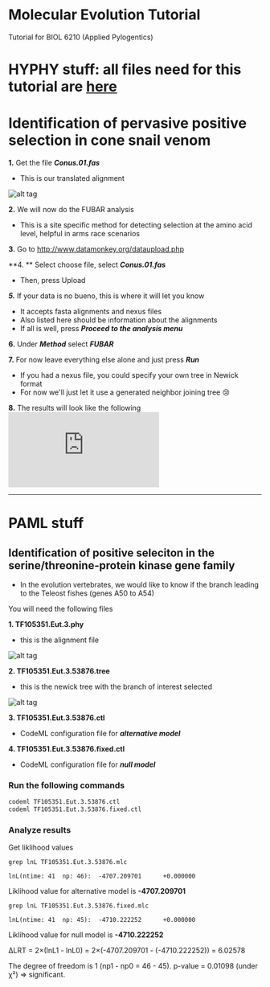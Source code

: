 # Molecular Evolution Tutorial
Tutorial for BIOL 6210 (Applied Pylogentics)

# HYPHY stuff: all files need for this tutorial are **[here](https://drive.google.com/file/d/0ByIk6IH2yiS0eWhQLWRVT3pBdTQ/view?usp=sharing)**

# Identification of pervasive positive selection in cone snail venom

**1.** Get the file ***Conus.01.fas***
* This is our translated alignment

![alt tag](http://www.tijeco.info/wp-content/uploads/2017/04/Superfamily-O1-1.png)

**2.** We will now do the FUBAR analysis
* This is a site specific method for detecting selection at the amino acid level, helpful in arms race scenarios


 **3.** Go to http://www.datamonkey.org/dataupload.php

 **4. ** Select  choose file, select ***Conus.01.fas***
* Then, press Upload

***5.*** If your data is no bueno, this is where it will let you know
* It accepts fasta alignments and nexus files
* Also listed here should be information about the alignments
* If all is well, press ***Proceed to the analysis menu***

**6.** Under ***Method*** select ***FUBAR***

**7.** For now leave everything else alone and just press ***Run***
* If you had a nexus file, you could specify your own tree in Newick format
* For now we'll just let it use a generated neighbor joining tree
 :cry:

**8.** The results will look like the following ![This file is gone now](http://datamonkey.org/cgi-bin/datamonkey/wrapHyPhyBF.pl?file=fubar_plotter&arguments=upload.438275211022887.1-0-svg&mode=4)




* **
# PAML stuff  

## Identification of positive seleciton in the serine/threonine-protein kinase gene family

* In the evolution vertebrates, we would like to know if the branch leading to the Teleost fishes (genes A50 to A54)


You will need the following files

**1. TF105351.Eut.3.phy**<br>
* this is the alignment file

![alt tag](https://3.bp.blogspot.com/-LxFevYQBQ7I/TnN0vARVO4I/AAAAAAAAABM/PAxYkWUTQcw/s320/TF105351.Eut.3.aln.png)

**2. TF105351.Eut.3.53876.tree**
* this is the newick tree with the branch of interest selected

![alt tag](https://2.bp.blogspot.com/-QCyFGC6o2zQ/Uad84nz-S3I/AAAAAAAAAEg/W12U2V0CizQ/s1600/Tree.png)

**3. TF105351.Eut.3.53876.ctl**
* CodeML configuration file for ___alternative model___

**4. TF105351.Eut.3.53876.fixed.ctl**
* CodeML configuration file for ___null model___

### Run the following commands
```bash
codeml TF105351.Eut.3.53876.ctl
codeml TF105351.Eut.3.53876.fixed.ctl
```

### Analyze results
Get liklihood values
```
grep lnL TF105351.Eut.3.53876.mlc
```

```
lnL(ntime: 41  np: 46):  -4707.209701      +0.000000
```

Liklihood value for alternative model is **-4707.209701**

```
grep lnL TF105351.Eut.3.53876.fixed.mlc
```
```
lnL(ntime: 41  np: 45):  -4710.222252      +0.000000
```
Liklihood value for null model is **-4710.222252**

ΔLRT = 2×(lnL1 - lnL0) = 2×(-4707.209701 - (-4710.222252)) = 6.02578

The degree of freedom is 1 (np1 - np0 = 46 - 45).
p-value = 0.01098 (under χ²) => significant.
